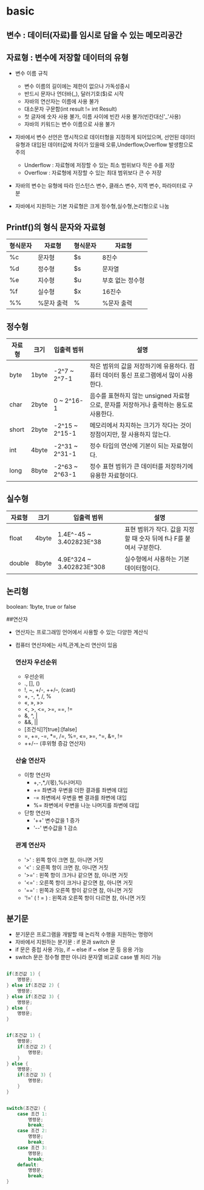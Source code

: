 # basic

## 변수 : 데이터(자료)를 임시로 담을 수 있는 메모리공간
## 자료형 : 변수에 저장할 데이터의 유형

- 변수 이름 규칙
    - 변수 이름의 길이에는 제한이 없으나 가독성중시
    - 반드시 문자나 언더바(_), 달러기호($)로 시작
    - 자바의 연산자는 이름에 사용 불가
    - 대소문자 구문함(int result != int Result)
    - 첫 글자에 숫자 사용 불가, 이름 사이에 빈칸 사용 불가(빈칸대신'_'사용)
    - 자바의 키워드는 변수 이름으로 사용 불가

- 자바에서 변수 선언은 명시적으로 데이터형을 지정하게 되어있으며, 선언된 데이터 유형과 대입된 
데이터값에 차이가 있을때 오류,Underflow,Overflow  발생함으로 주의 
    - Underflow : 자료형에 저장할 수 있는 최소 범위보다 작은 수를 저장
    - Overflow : 자료형에 저장할 수 있는 최대 범위보다 큰 수 저장

- 자바의 변수는 유형에 따라 인스턴스 변수, 클래스 변수, 지역 변수, 파라미터로 구분

- 자바에서 지원하는 기본 자료형은 크게 정수형,실수형,논리형으로 나눔


## Printf()의 형식 문자와 자료형   

형식문자 | 자료형 | 형식문자 | 자료형 
---|---|---|---|
 %c | 문자형 | $s | 8진수 
 %d | 정수형 | $s | 문자열 
 %e | 지수형 | $u | 부호 없는 정수형 
 %f | 실수형 | $x | 16진수 
 %% | %문자 출력 | \% | %문자 출력 


## 정수형

자료형 | 크기 | 입출력 범위 | 설명
---|---|---|---|
 byte | 1byte | -2^7 ~ 2^7-1 | 작은 범위의 값을 저장하기에 유용하다. 컴퓨터 데이터 통신 프로그램에서 많이 사용한다. 
 char | 2byte | 0 ~ 2^16-1 | 음수를 표현하지 않는 unsigned 자료형으로, 문자를 저장하거나 출력하는 용도로 사용한다. 
 short | 2byte | -2^15 ~ 2^15-1 | 메모리에서 차지하는 크기가 작다는 것이 장점이지만, 잘 사용하지 않는다. 
 int | 4byte | -2^31 ~ 2^31-1 | 정수 타입의 연산에 기본이 되는 자료형이다. 
 long | 8byte | -2^63 ~ 2^63-1 | 정수 표현 범위가 큰 데이터를 저장하기에 유용한 자료형이다. 

## 실수형

자료형 | 크기 | 입출력 범위 | 설명 
---|---|---|---|
 float | 4byte | 1.4E^-45 ~ 3.402823E^38 | 표현 범위가 작다. 값을 지정할 때 숫자 뒤에 f나 F를 붙여서 구분한다. 
 double | 8byte | 4.9E^324 ~ 3.402823E^308 | 실수형에서 사용하는 기본 데이터형이다.

## 논리형

boolean: 1byte, true or false

##연산자

- 연산자는 프로그래밍 언어에서 사용할 수 있는 다양한 계산식
- 컴퓨터 연산자에는 사칙,관계,논리 연산이 있음

    ### 연산자 우선순위 
    - 우선순위 
    - ., [], ()
    - !, ~, +/-, ++/–, (cast)
    - +, -, *, /, %
    - «, », »>
    - <, >, <=, >=, ==, !=
    - &, ^, |
    - &&, ||
    - [조건식]?[true]:[false]
    - =, +=, -=, *=, /=, %=, «=, »=, ^=, &=, !=
    - ++/-- (후위형 증감 연산자)

    ### 산술 연산자
    - 이항 연산자 
        - +,-,*,/(몫),%(나머지)
        - += 좌변과 우변을 더한 결과를 좌변에 대입
        - -= 좌변에서 우변을 뺀 결과를 좌변에 대입
        - %= 좌변에서 우변을 나눈 나머지를 좌변에 대입
    - 단항 연산자
        - '++' 변수값을 1 증가
        - '--' 변수값을 1 감소
    
    ### 관계 연산자
    - '>' : 왼쪽 항이 크면 참, 아니면 거짓
    - '<' : 오른쪽 항이 크면 참, 아니면 거짓
    - '>=' : 왼쪽 항이 크거나 같으면 참, 아니면 거짓
    - '<=' : 오른쪽 항이 크거나 같으면 참, 아니면 거짓
    - '==' : 왼쪽과 오른쪽 항이 같으면 참, 아니면 거짓
    - '!=' ( !  = ) : 왼쪽과 오른쪽 항이 다르면 참, 아니면 거짓
      

## 분기문

- 분기문은 프로그램을 개발할 때 논리적 수행을 지원하는 명령어
- 자바에서 지원하는 분기문 : if 문과 switch 문
- if 문은 중첩 사용 가능, if ~ else if ~ else 문 등 응용 가능
- switch 문은 정수형 뿐만 아니라 문자열 비교로 case 별 처리 가능 

```java

if(조건값 1) {
	명령문;
} else if(조건값 2) {
	명령문;
} else if(조건값 3) {
	명령문;
} else {
	명령문;
}

```

```java

if(조건값 1) {
	명령문;
	if(조건값 2) {
		명령문;
	}
} else {
	명령문;
	if(조건값 3) {
		명령문;
	}
}

```

```java

switch(조건값) {
	case 조건 1:
		명령문;
		break;
	case 조건 2:
		명령문;
		break;
	case 조건 3:
		명령문;
		break;
	default:
		명령문;
		break;
}

```






